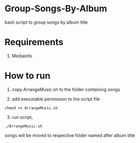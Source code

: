 # Group-Songs-By-Album
bash script to group songs by album title

# Requirements
1. Mediainfo

# How to run

1. copy ArrangeMusic.sh to the folder containing songs

2. add executable permission to the script file
```
chmod +x ArrangeMusic.sh
```
 
3. run script,
```
./ArrangeMusic.sh
```
 
songs will be moved to respective folder named after album title
